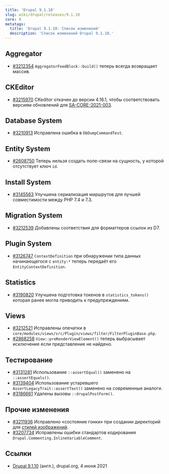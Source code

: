 ```yaml
---
title: 'Drupal 9.1.10'
slug: wiki/drupal/releases/9.1.10
core: 9
metatags:
  title: 'Drupal 9.1.10: Список изменений'
  description: 'Список изменений Drupal 9.1.10.'
---
```


## Aggregator

* [#3212354](https://www.drupal.org/project/drupal/issues/3212354) `AggregatorFeedBlock::build()` теперь всегда возвращает массив.

## CKEditor

* [#3215970](https://www.drupal.org/project/drupal/issues/3215970) CKeditor откачен до версии 4.16.1, чтобы соответствовать версиям обновлений для [SA-CORE-2021-003](../../../../security/sa-core/2021-003/index.md).

## Database System

* [#3210913](https://www.drupal.org/project/drupal/issues/3210913) Исправлена ошибка в `DbDumpCommandTest`.

## Entity System

* [#2608750](https://www.drupal.org/project/drupal/issues/2608750) Теперь нельзя создать поле-связи на сущность, у которой отсутствует ключ `id`.

## Install System

* [#3145563](https://www.drupal.org/project/drupal/issues/3145563) Улучшена сериализация маршрутов для лучшей совместимости между PHP 7.4 и 7.3.

## Migration System

* [#3212539](https://www.drupal.org/project/drupal/issues/3212539) Добавлены соответствия для форматтеров ссылок из D7.

## Plugin System

* [#3126747](https://www.drupal.org/project/drupal/issues/3126747) `ContextDefinition` при обнаружении типа данных начинающегося с `entity:*` теперь передаёт его `EntityContextDefinition`.

## Statistics

* [#3190820](https://www.drupal.org/project/drupal/issues/3190820) Улучшена подготовка токенов в `statistics_tokens()` которая ранее могла приводить к предупреждениям.

## Views

* [#3212521](https://www.drupal.org/project/drupal/issues/3212521) Исправлены опечатки в `core/modules/views/src/Plugin/views/filter/FilterPluginBase.php`.
* [#2868258](https://www.drupal.org/project/drupal/issues/2868258) `View::preRenderViewElement()` теперь выбрасывает исключение если представление не найдено.

## Тестирование

* [#3131281](https://www.drupal.org/project/drupal/issues/3131281) Использование `::assertEqual()` заменено на `::assertEquals()`.
* [#3139404](https://www.drupal.org/project/drupal/issues/3139404) Использование устаревшего `AssertLegacyTrait::assertText()` заменено на современные аналоги.
* [#3186661](https://www.drupal.org/project/drupal/issues/3186661) Удалены вызовы `::drupalPostForm()`.

## Прочие изменения

* [#3211936](https://www.drupal.org/project/drupal/issues/3211936) Исправлено «состояние гонки» при создании директорий для [стилей изображений](../../../../9/image/image-styles/index.md).
* [#3207734](https://www.drupal.org/project/drupal/issues/3207734) Исправлены ошибки стандартов кодирования `Drupal.Commenting.InlineVariableComment`.

## Ссылки

- [Drupal 9.1.10](https://www.drupal.org/project/drupal/releases/9.1.10) (англ.), drupal.org, 4 июня 2021